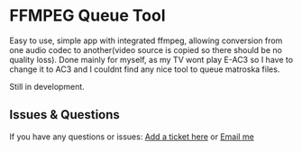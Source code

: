 # FFMPEG Queue Tool


Easy to use, simple app with integrated ffmpeg, allowing conversion from one audio codec to another(video source is copied so there should be no quality loss). Done mainly for myself, as my TV wont play E-AC3 so I have to change it to AC3 and I couldnt find any nice tool to queue matroska files.




Still in development.



## Issues & Questions
If you have any questions or issues:
[Add a ticket here](https://github.com/kasprzakdanielt/SOAPUIReportingTool/issues)
or 
[Email me](mailto:kasprzak.daniel.kontakt@gmail.com)
